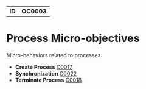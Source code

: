 |||
|--|-----|
|**ID**|**OC0003**|

# Process Micro-objectives #
Micro-behaviors related to processes.

* **Create Process** [C0017](https://github.com/MBCProject/mbc-beta/blob/master/micro-behaviors/processes/create-process.md)
* **Synchronization** [C0022](https://github.com/MBCProject/mbc-beta/blob/master/micro-behaviors/processes/synchronization.md)
* **Terminate Process** [C0018](https://github.com/MBCProject/mbc-beta/blob/master/micro-behaviors/processes/terminate-process.md) 
